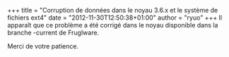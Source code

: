 +++
title = "Corruption de données dans le noyau 3.6.x et le système de fichiers ext4"
date = "2012-11-30T12:50:38+01:00"
author = "ryuo"
+++
Il apparaît que ce problème a été corrigé dans le noyau disponible dans la branche -current de Fruglware.  

 Merci de votre patience.